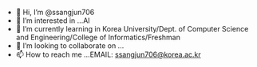 - 👋 Hi, I’m @ssangjun706
- 👀 I’m interested in ...AI
- 🌱 I’m currently learning in Korea University/Dept. of Computer Science and Engineering/College of Informatics/Freshman
- 💞️ I’m looking to collaborate on ...
- 📫 How to reach me ...EMAIL: ssangjun706@korea.ac.kr

<!---
ssangjun706/ssangjun706 is a ✨ special ✨ repository because its `README.md` (this file) appears on your GitHub profile.
You can click the Preview link to take a look at your changes.
--->
